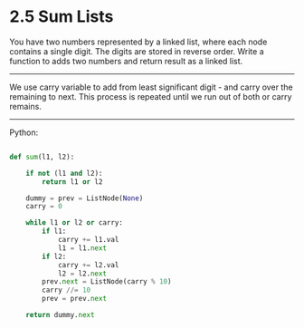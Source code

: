 # 2.5 Sum Lists

You have two numbers represented by a linked list, where each node contains
a single digit. The digits are stored in reverse order. Write a function to
adds two numbers and return result as a linked list.

---

We use carry variable to add from least significant digit - and carry over the
remaining to next. This process is repeated until we run out of both or carry
remains.

---

Python:

```python

def sum(l1, l2):

    if not (l1 and l2):
        return l1 or l2

    dummy = prev = ListNode(None)
    carry = 0

    while l1 or l2 or carry:
        if l1:
            carry += l1.val
            l1 = l1.next
        if l2:
            carry += l2.val
            l2 = l2.next
        prev.next = ListNode(carry % 10)
        carry //= 10
        prev = prev.next

    return dummy.next

```

